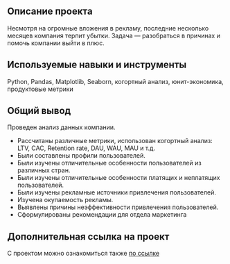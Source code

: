 ﻿

## Описание проекта
Несмотря на огромные вложения в рекламу, последние несколько месяцев компания терпит убытки. Задача — разобраться в причинах и помочь компании выйти в плюс.

## Используемые навыки и инструменты
Python, Pandas, Matplotlib,  Seaborn, когортный анализ, юнит-экономика, продуктовые метрики

## Общий вывод
Проведен анализ данных компании.
- Рассчитаны различные метрики, использован когортный анализ: LTV, CAC, Retention rate, DAU, WAU, MAU и т.д. 
- Были составлены профили пользователей.
- Были изучены отличительные особенности пользователей из различных стран.
- Были изучены отличительные особенности платящих и неплатящих пользователей.
- Были изучены рекламные источники привлечения пользователей.
- Изучена окупаемость рекламы.
- Выявлены причины неэффективности привлечения пользователей.
- Сформулированы рекомендации для отдела маркетинга

## Дополнительная ссылка на проект
С проектом можно ознакомиться также [по ссылке](https://nbviewer.org/github/e-galushina/Yandex-Practicum/blob/main/%D0%90%D0%BD%D0%B0%D0%BB%D0%B8%D0%B7%20%D0%B1%D0%B8%D0%B7%D0%BD%D0%B5%D1%81-%D0%BF%D0%BE%D0%BA%D0%B0%D0%B7%D0%B0%D1%82%D0%B5%D0%BB%D0%B5%D0%B9/%D0%90%D0%BD%D0%B0%D0%BB%D0%B8%D0%B7%20%D0%B1%D0%B8%D0%B7%D0%BD%D0%B5%D1%81-%D0%BF%D0%BE%D0%BA%D0%B0%D0%B7%D0%B0%D1%82%D0%B5%D0%BB%D0%B5%D0%B9.ipynb)
